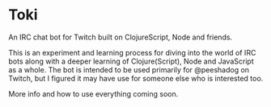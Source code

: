 # Toki

An IRC chat bot for Twitch built on ClojureScript, Node and friends.

This is an experiment and learning process for diving into the world of IRC bots along with a deeper learning of Clojure(Script), Node and JavaScript as a whole. The bot is intended to be used primarily for @peeshadog on Twitch, but I figured it may have use for someone else who is interested too.

More info and how to use everything coming soon.